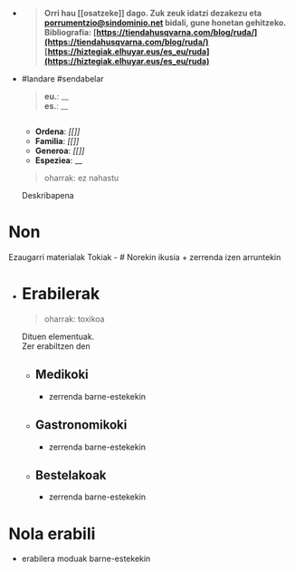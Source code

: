 - > **Orri hau [[osatzeke]] dago. Zuk zeuk idatzi dezakezu eta [porrumentzio@sindominio.net](mailto:porrumentzio@sindominio.net) bidali, gune honetan gehitzeko.
  Bibliografia: [https://tiendahusqvarna.com/blog/ruda/](https://tiendahusqvarna.com/blog/ruda/)
  [https://hiztegiak.elhuyar.eus/es_eu/ruda](https://hiztegiak.elhuyar.eus/es_eu/ruda)**
- #landare #sendabelar
  > **eu.**: __  
  > **es.**: __
  
  ![]()
  
  + **Ordena**: _[[]]_
  + **Familia**: _[[]]_
  + **Generoa**: _[[]]_
  + **Espeziea**:  __ 
  
  > oharrak: ez nahastu
  
  Deskribapena
# Non
Ezaugarri materialak
Tokiak
	- # Norekin ikusia
	  + zerrenda izen arruntekin
- # Erabilerak
  > oharrak: toxikoa
  
  Dituen elementuak.  
  Zer erabiltzen den
	- ## Medikoki 
	  + zerrenda barne-estekekin
	- ## Gastronomikoki
	  + zerrenda barne-estekekin
	- ## Bestelakoak 
	  + zerrenda barne-estekekin
# Nola erabili
+ erabilera moduak barne-estekekin